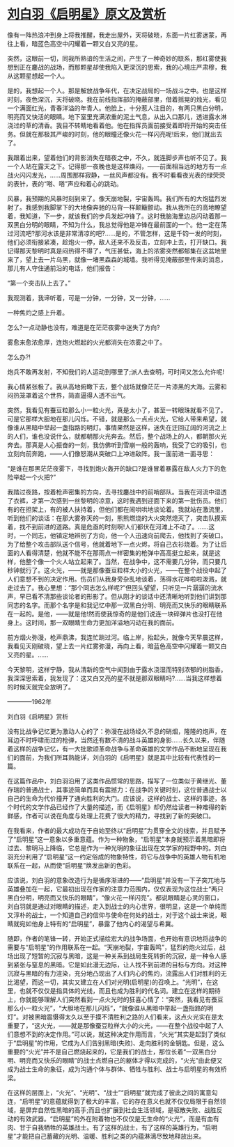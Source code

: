 # [刘白羽《启明星》原文及赏析](https://www.vrrw.net/wx/8782.html)

像有一阵热浪冲到身上将我推醒，我走出屋外，天将破晓，东面一片红雾迷蒙，再往上看，暗蓝色高空中闪耀着一颗又白又亮的星。

突然，这眼前一切，同我所熟谙的生活之间，产生了一种奇妙的联系，那红雾使我想到正在鏖战的战场，而那颗星却使我陷入更深沉的思索，我的心境庄严肃穆，我从这颗星想起一个人。

是的，我想起一个人。那是解放战争年代，在决定战局的一场战斗之中。也是这样时刻，夜色深沉，天将破晓。我在前线指挥部的掩蔽部里，借着摇晃的烛光，看见一个满面红光，青春洋溢的年青人。他脸上，十分惹人注目的，有两只黑白分明，明亮而又快活的眼睛。地下室里充满浓重的泥土气息，从出入口那儿，透进露水淋浇过的草的清香。我目不转睛地看着他。他在指挥员面前接受着即将开始的突击任务。但就在那极其严峻的时刻，他的眼瞳还像火花一样闪亮呢!后来，他们就出去了。

我跟着出来，望着他们的背影消失在暗夜之中，不久，就连脚步声也听不见了。我一个人站在露天之下。记得那一夜晚也是这样燠闷，——前面相当远的地方有一点战火闪闪发光，……周围那样寂静，一丝风声都没有。我不时看看夜光表的绿荧荧的表针，表的“嗒、嗒”声应和着心的跳动。



风暴，我预期的风暴时刻到来了。像天崩地裂，宇宙轰鸣。我们所有的大炮猛烈发射了。我感到我脚掌下的大地像奔驰的马背一样颠簸颤动。我从我所在的高地瞭望着，我知道，下一步，就该我们的步兵发起冲锋了。这时我脑海里边总闪动着那一双黑白分明的眼睛，不知为什么，我总觉得他是冲锋在最前面的一个。他一定在荡过河流吧?那河水该是非常清凉的吧?……是的，不管怎样，这是千钧一发的时刻，他们必须衔接紧凑，趁炮火一停，敌人还来不及反击，立刻冲上去，打开缺口。我记得那天黎明时真是闷热得不得了，气压甚低，海上的浓雾突然都郁集在这盆地里来了，望上去一片乌黑，就像一堵黑森森的城墙。我听得见掩蔽部里传来的消息，那儿有人守住通前沿的电话，他们报告：

“第一个突击队上去了。”

我观测着，我谛听着，可是一分钟，一分钟，又一分钟，……

一种焦灼之感上升着。

怎么?一点动静也没有，难道是在茫茫夜雾中迷失了方向?

雾愈来愈浓愈厚，连炮火燃起的火光都消失在浓雾之中了。

怎么办?!

炮兵不敢再发射，不知我们的人运动到哪里了;派人去查明，可时间又怎么允许呢!

我心情紧张极了。我从高地俯瞰下去，整个战场就像茫茫一片漆黑的大海。云雾和闷热笼罩着这个世界，简直逼得人透不出气。

突然，我看见有蚕豆粒那么小一粒火光，真是太小了，甚至一转眼珠就看不见了。可是它那样大胆地在那儿闪烁。不错，就是那么一点点火光，它给人带来希望，就像谁从黑暗中举起一盏指路的明灯。事情果然是这样，迷失在迂回辽阔的河流之上的人们，谁也没说什么，就都朝那火光奔去。然后，整个战场上的人，都朝那火光奔去。那真是人心振奋的一刻，我仿佛听到雪崩一般的轰响，我受了它的吸引，也立刻向前奔跑，——人们像怒潮从突破口上冲进敌阵。我一面前进一面寻思：

“是谁在那黑茫茫夜雾下，寻找到炮火轰开的缺口?是谁冒着暴露在敌人火力下的危险举起一个火把?”

我踏过夜路，按着枪声密集的方向，去寻找鏖战中的前哨部队。当我在河流中湿透了衣裤，才第一次感到一丝黎明的凉意，这时我遇到迎面下来的第一批伤员。他们有的在担架上，有的被人扶持着，但他们都在闹哄哄地谈论着。我就站在激流里，听到他们的谈话：在那大雾弥天的一刻，熊熊燃烧的大火突然熄灭了，突击队摸索着，找不到前进的道路。真是危亟的时刻啊!人们都伏在河滩上不动了。……这时，一个同志，他镇定地辨别了方向，他一个人迅速向前爬去，他找到了突破口。为了给整个攻击部队送个信号，他就着地下一点火烬，将自己衣衫烧着。为了让后面的人看得清楚，他就不能不在那雨点一样密集的枪弹中高高挺立起来，就是这样，他整个像一个火人站立起来了。当然，在战争中，这不需要几分钟，而只要几秒钟就行了。这火光，——就是那像蚕豆粒样大小的火光，——在整个战役中起了人们意想不到的决定作用。伤员们从我身旁杂乱地谈着，荡得水花哗啦啦泼溅，就走过去了。我心里想：“那个同志怎么样呢?”但回头望望，只听见一片潺潺的流水声，早已看不清那些谈论者的形影了。但从刚才的谈话中还清晰地听到他们讲到那同志的名字。而那个名字是和我记忆中那一双黑白分明、明亮而又快乐的眼睛联系在一起的。是他，——就是他!然而使我惊奇的是他们说连一块碎弹片也没打在他身上。这时间，那一双眼睛生命力更加洋溢地闪动在我的面前。

前方烟火弥漫，枪声鼎沸，我连忙䠀过河。临上岸，抬起头，就像今天早晨这样，我看见天刚破晓，望上去一片红雾弥漫，再向上看，暗蓝色高空中闪耀着一颗又白又亮的星。……

今天黎明，这样宁静，我从清新的空气中闻到由于露水浇湿而特别浓郁的树脂香。我深深思索着，我发现了：这又白又亮的星不就是那双眼睛吗?……当我这样想着的时候天就完全放明了。

————1962年

刘白羽《启明星》赏析

没有比战争记忆更为激动人心的了：弥漫在战场经久不息的硝烟，隆隆的炮声，在耳边不时呼啸而过的枪弹，当然还有数不清的战斗英雄的身影……长久以来，伴随着这样的战争记忆，有一大批歌颂革命战争与革命英雄的文学作品不断地呈现在我们的面前，为我们所耳熟能详，刘白羽的《启明星》就是其中比较有代表性的一篇。

在这篇作品中，刘白羽沿用了这类作品惯常的思路，描写了一位类似于黄继光、董存瑞的普通战士，其事迹简单而具有震撼力：在战争的关键时刻，这位普通战士以自己的生命为代价撞开了通向胜利的大门。应该说，这样的战士、这样的事迹，各个时代的文学作品已经作了大量的描述，而《启明星》却仍然给读者一种难得的新鲜感，作者可以说在角度与处理上花费了很大的精力，寻找到了新的突破口。

在我看来，作者的最大成功在于自始至终以“启明星”为贯穿全文的线索，并且赋予了“启明星”这一意象以多重意蕴。作为一种物象，“启明星”本身就预示着黑暗即将过去、黎明马上降临，它总是作为一种光明的象征出现在文学家的视野中的。刘白羽充分利用了“启明星”这一约定俗成的物象特性，将它与战争中的英雄人物有机地联系在一起，从而使“启明星”焕发出新的色彩。

应该说，刘白羽的意象改造行为是循序渐进的——“启明星”并没有一下子突兀地与英雄叠加在一起，它最初出现在作家的注意力范围内，仅仅表现为这位战士“两只黑白分明，明亮而又快乐的眼睛”，“像火花一样闪亮”。都说眼睛是心灵的窗口，刘白羽就是通过对眼睛的描述，走入到战士的内心世界，很明显，这是一个单纯而又淳朴的战士，一个知道自己的信仰与使命在何处的战士，对于这个战士来说，眼睛就宛如他身上特有的“启明星”，暴露了他内心的渴望与希冀。

随即，作者的笔锋一转，开始正式描绘宏大的战争场面，也开始有意识地将战争的需要与“启明星”的作用联系在一起。“天崩地裂，宇宙轰鸣”，猛烈的炮火过后，战场出现了短暂的沉寂与黑暗，这是一种关系到战局生死转折的沉寂，是一种令人感到紧张与窒息的黑暗。它是如此漫无边际，让人找不到前进的目标与方向。对这种沉寂与黑暗的有力渲染，充分地凸现出了人们内心的焦灼，流露出人们对胜利的无比渴望，而这一切，其实又建立在人们对光明(启明星)的召唤上。“光明”，在这里，也就不仅仅是指具体的光线，而且也成为胜利的代名词。建立在这样的期待上，你就能够理解人们突然看到一点火光时的狂喜心情了：“突然，我看见有蚕豆那么小一粒火光”，“大胆地在那儿闪烁”，“就像谁从黑暗中举起一盏指路的明灯”。对被黑暗震慑得太久以至于摸不清胜利之路的人们看来，这点火光实在是太重要了，“这火光，——就是那像蚕豆粒样大小的火光，——在整个战役中起了人们意想不到的决定作用。”可以说，就这种决定作用而言，“火光”其实是起到了类似于“启明星”的作用，它成为人们告别黑暗(失败)、走向胜利的金钥匙。但是，这么重要的“火光”并不是自己燃烧起来的，它是我们的战士，那位长着“一双黑白分明、明亮而又快乐的眼睛”的战士点燃自己的躯体才得以完成的，“火光”由此便又成为战士生命的象征，成为沟通个体与群体、牺牲与胜利、战士与启明星的有效桥梁。

在这样的层面上，“火光”、“光明”、“战士”“启明星”就完成了彼此之间的寓意勾连，“启明星”的意蕴就得到了极大的丰富，它的存在意义也就不仅仅局限于自然领域，是屏弃自然性黑暗的高手;而且也扩展到社会生活领域，是驱散失败、战胜反动的有效武器。“启明星”的外在附着物也不仅仅是无生命的“火光”，而是有血有肉、甘于自我牺牲的英雄战士。有了这样的战士，有了这样的英雄行为，“启明星”才能把自己蓄藏的光明、温暖、胜利之类的内蕴淋漓尽致地释放出来。

